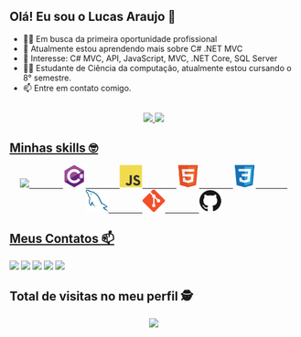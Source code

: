 ## Olá! Eu sou o Lucas Araujo 👋
- 👨‍💼 Em busca da primeira oportunidade profissional
- 🌱 Atualmente estou aprendendo mais sobre C# .NET MVC
- 🎯 Interesse: C# MVC, API, JavaScript, MVC, .NET Core, SQL Server
- 👨‍🎓 Estudante de Ciência da computação, atualmente estou cursando o 8° semestre.
- 📫 Entre em contato comigo.

##
<div align="center">
  <a href="https://github.com/LucasAraujo9">
  <img height="160em" src="https://github-readme-stats.vercel.app/api?username=LucasAraujo9&show_icons=true&theme=dracula&include_all_commits=true&count_private=true"/>
  <img height="160em" src="https://github-readme-stats.vercel.app/api/top-langs/?username=LucasAraujo9&layout=compact&langs_count=7&theme=dracula"/>
</div>

  
  ##
  
  ## Minhas skills 🤓
<div align="center">
    <img height="40" src="https://cdn.jsdelivr.net/gh/devicons/devicon/icons/python/python-original.svg" />
    &nbsp;&nbsp;&nbsp;&nbsp;&nbsp;&nbsp;&nbsp;&nbsp;&nbsp;&nbsp;&nbsp;&nbsp;&nbsp;
    <img height="40" src="https://raw.githubusercontent.com/devicons/devicon/master/icons/csharp/csharp-original.svg">
    &nbsp;&nbsp;&nbsp;&nbsp;&nbsp;&nbsp;&nbsp;&nbsp;&nbsp;&nbsp;&nbsp;&nbsp;&nbsp;
    <img height="40" src="https://raw.githubusercontent.com/devicons/devicon/master/icons/javascript/javascript-original.svg">
    &nbsp;&nbsp;&nbsp;&nbsp;&nbsp;&nbsp;&nbsp;&nbsp;&nbsp;&nbsp;&nbsp;&nbsp;&nbsp;
    <img height="40" src="https://raw.githubusercontent.com/devicons/devicon/master/icons/html5/html5-original.svg">
    &nbsp;&nbsp;&nbsp;&nbsp;&nbsp;&nbsp;&nbsp;&nbsp;&nbsp;&nbsp;&nbsp;&nbsp;&nbsp;
    <img height="40" src="https://raw.githubusercontent.com/devicons/devicon/master/icons/css3/css3-original.svg">
    &nbsp;&nbsp;&nbsp;&nbsp;&nbsp;&nbsp;&nbsp;&nbsp;&nbsp;&nbsp;&nbsp;&nbsp;&nbsp;
    <img height="40" src="https://raw.githubusercontent.com/devicons/devicon/master/icons/mysql/mysql-original.svg">
     &nbsp;&nbsp;&nbsp;&nbsp;&nbsp;&nbsp;&nbsp;&nbsp;&nbsp;&nbsp;&nbsp;&nbsp;&nbsp;
    <img height="40" src="https://raw.githubusercontent.com/devicons/devicon/master/icons/git/git-original.svg">
     &nbsp;&nbsp;&nbsp;&nbsp;&nbsp;&nbsp;&nbsp;&nbsp;&nbsp;&nbsp;&nbsp;&nbsp;&nbsp;
    <img height="40" src="https://raw.githubusercontent.com/devicons/devicon/master/icons/github/github-original.svg">
    
</div>
  
  ##
 ## Meus Contatos 📫
<div> 
  <a href="https://api.whatsapp.com/send?phone=5511949171522&text=Ol%C3%A1%2C%20Lucas!%20Vi%20seu%20portf%C3%B3lio.%20Podemos%20conversar%3F" target="_blank"><img src="https://img.shields.io/badge/WhatsApp-25D366?style=for-the-badge&logo=whatsapp&logoColor=white" target="_blank"></a>
  <a href = "mailto:lucas.arsza@gmail.com"><img src="https://img.shields.io/badge/-Gmail-%23333?style=for-the-badge&logo=gmail&logoColor=white" target="_blank"></a>  
  <a href = "mailto:lucas.arsza@outolook.com"><img src="https://img.shields.io/badge/Microsoft_Outlook-0078D4?style=for-the-badge&logo=microsoft-outlook&logoColor=white" target="_blank"></a>  
  <a href="https://www.instagram.com/lucas_z97/" target="_blank"><img src="https://img.shields.io/badge/-Instagram-%23E4405F?style=for-the-badge&logo=instagram&logoColor=white" target="_blank"></a>
  <a href="https://www.linkedin.com/in/lucas-araujo-de-souza-b0b69a96/" target="_blank"><img src="https://img.shields.io/badge/-LinkedIn-%230077B5?style=for-the-badge&logo=linkedin&logoColor=white" target="_blank"></a> 
</div>
  
  
  
  <p align="center"> 

 ## Total de visitas no meu perfil 🕵️ <br>
 <p align="center"> 
   <img alingn="center" src="https://profile-counter.glitch.me/LucasAraujo9/count.svg" />
 </p>

</p>
